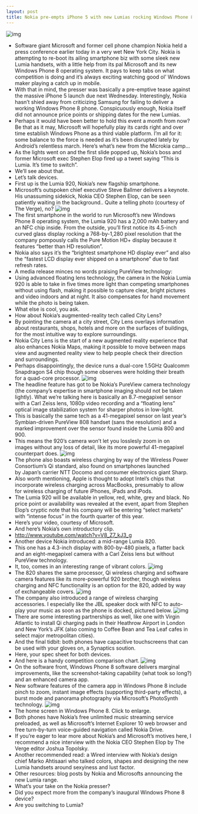 ```yaml
---
layout: post
title: Nokia pre-empts iPhone 5 with new Lumias rocking Windows Phone 8
---
```

![img](http://media.idownloadblog.com/wp-content/uploads/2012/09/Nokia-presser-20120905-Switch-to-Lumia-slide.jpg)
* Software giant Microsoft and former cell phone champion Nokia held a press conference earlier today in a very wet New York City. Nokia is attempting to re-boot its ailing smartphone biz with some sleek new Lumia handsets, with a little help from its pal Microsoft and its new Windows Phone 8 operating system. It pays to keep tabs on what competition is doing and it’s always exciting watching good ol’ Windows maker playing a catch up in mobile.
* With that in mind, the presser was basically a pre-emptive tease against the massive iPhone 5 launch due next Wednesday. Interestingly, Nokia hasn’t shied away from criticizing Samsung for failing to deliver a working Windows Phone 8 phone. Conspicuously enough, Nokia itself did not announce price points or shipping dates for the new Lumias.
* Perhaps it would have been better to hold this event a month from now? Be that as it may, Microsoft will hopefully play its cards right and over time establish Windows Phone as a third viable platform. I’m all for it: some balance to the force is needed as it’s been disrupted lately by Android’s relentless march. Here’s what’s new from the Microkia camp…
* As the lights went on and the first slide popped up, Nokia’s boss and former Microsoft exec Stephen Elop fired up a tweet saying “This is Lumia. It’s time to switch”.
* We’ll see about that.
* Let’s talk devices.
* First up is the Lumia 920, Nokia’s new flagship smartphone.
* Microsoft’s outspoken chief executive Steve Ballmer delivers a keynote. His unassuming sidekick, Nokia CEO Stephen Elop, can be seen patiently waiting in the background.. Quite a telling photo (courtesy of The Verge), no?
![img](http://media.idownloadblog.com/wp-content/uploads/2012/09/Nokia-presser-20120905-Ballmer-and-Elop-The-Verge-001.jpg)
* The first smartphone in the world to run Microsoft’s new Windows Phone 8 operating system, the Lumia 920 has a 2,000 mAh battery and an NFC chip inside. From the outside, you’ll first notice its 4.5-inch curved glass display rocking a 768-by-1,280 pixel resolution that the company pompously calls the Pure Motion HD+ display because it features “better than HD resolution”.
* Nokia also says it’s the “brightest smartphone HD display ever” and also the “fastest LCD display ever shipped on a smartphone” due to fast refresh rates.
* A media release minces no words praising PureView technology:
* Using advanced floating lens technology, the camera in the Nokia Lumia 920 is able to take in five times more light than competing smartphones without using flash, making it possible to capture clear, bright pictures and video indoors and at night. It also compensates for hand movement while the photo is being taken.
* What else is cool, you ask.
* How about Nokia’s augmented-reality tech called City Lens?
* By pointing the camera at a city street, City Lens overlays information about restaurants, shops, hotels and more on the surfaces of buildings, for the most intuitive way to explore surroundings.
* Nokia City Lens is the start of a new augmented reality experience that also enhances Nokia Maps, making it possible to move between maps view and augmented reality view to help people check their direction and surroundings.
* Perhaps disappointingly, the device runs a dual-core 1.5GHz Qualcomm Snapdragon S4 chip though some observes were holding their breath for a quad-core processor.
![img](http://media.idownloadblog.com/wp-content/uploads/2012/09/Nokia-Lumia-920-image-001.jpg)
* The headline feature has got to be Nokia’s PureView camera technology (the company’s expertise in smartphone imaging should not be taken lightly). What we’re talking here is basically an 8.7-megapixel sensor with a Carl Zeiss lens, 1080p video recording and a “floating lens” optical image stabilization system for sharper photos in low-light.
* This is basically the same tech as a 41-megapixel sensor on last year’s Symbian-driven PureView 808 handset (sans the resolution) and a marked improvement over the sensor found inside the Lumia 800 and 900.
* This means the 920’s camera won’t let you losslesly zoom in on images without any loss of detail, like its more powerful 41-megapixel counterpart does.
![img](http://media.idownloadblog.com/wp-content/uploads/2012/09/Nokia-Lumia-920-image-002-e1346860862492.jpg)
* The phone also boasts wireless charging by way of the Wireless Power Consortium’s Qi standard, also found on smartphones launched by Japan’s carrier NTT Docomo and consumer electronics giant Sharp.
* Also worth mentioning, Apple is thought to adopt Intel’s chips that incorporate wireless charging across MacBooks, presumably to allow for wireless charging of future iPhones, iPads and iPods.
* The Lumia 920 will be available in yellow, red, white, grey and black. No price point or availability was revealed at the event, apart from Stephen Elop’s cryptic note that his company will be entering “select markets” with “intense focus” in the fourth quarter of this year.
* Here’s your video, courtesy of Microsoft.
* And here’s Nokia’s own introductory clip.
* http://www.youtube.com/watch?v=V8_Z7_kJ3_g
* Another device Nokia introduced: a mid-range Lumia 820.
* This one has a 4.3-inch display with 800-by-480 pixels, a flatter back and an eight-megapixel camera with a Carl Zeiss lens but without PureView technology.
* It, too, comes in an interesting range of vibrant colors.
![img](http://media.idownloadblog.com/wp-content/uploads/2012/09/Nokia-Lumia-820-colors.jpg)
* The 820 shares the same processor, Qi wireless charging and software camera features like its more-powerful 920 brother, though wireless charging and NFC functionality is an option for the 820, added by way of exchangeable covers.
![img](http://media.idownloadblog.com/wp-content/uploads/2012/09/Nokia-Lumia-820-front-and-back.jpg)
* The company also introduced a range of wireless charging accessories. I especially like the JBL speaker dock with NFC to auto-play your music as soon as the phone is docked, pictured below.
![img](http://media.idownloadblog.com/wp-content/uploads/2012/09/Nokia-JBL-speaker-dock.jpg)
* There are some interesting partnerships as well, like one with Virgin Atlantic to install Qi charging pads in their Heathrow Airport in London and New York’s JFK (also coming to Coffee Bean and Tea Leaf cafes in select major metropolitan cities).
* And the final tidbit: both phones have capacitive touchscreens that can be used with your gloves on, a Synaptics soution.
* Here, your spec sheet for both devices.
* And here is a handy competition comparison chart.
![img](http://media.idownloadblog.com/wp-content/uploads/2012/09/Nokia-Lumia-920-and-820-specs.png)
* On the software front, Windows Phone 8 software delivers marginal improvements, like the screenshot-taking capability (what took so long?) and an enhanced camera app.
* New software features of the camera app in Windows Phone 8 include pinch to zoom, instant image effects (supporting third-party effects), a burst mode and panorama photography via Microsoft’s PhotoSynth technology.
![img](http://media.idownloadblog.com/wp-content/uploads/2012/09/Windows-Phone-8-home-screen.jpg)
* The home screen in Windows Phone 8. Click to enlarge.
* Both phones have Nokia’s free unlimited music streaming service preloaded, as well as Microsoft’s Internet Explorer 10 web browser and free turn-by-turn voice-guided navigation called Nokia Drive.
* If you’re eager to lear more about Nokia’s and Microsoft’s motives here, I recommend a nice interview with the Nokia CEO Stephen Elop by The Verge editor Joshua Topolsky.
* Another recommended read: a Wired interview with Nokia’s design chief Marko Ahtisaari who talked colors, shapes and designing the new Lumia handsets around sexyiness and lust factor.
* Other resources: blog posts by Nokia and Microsofts announcing the new Lumia range.
* What’s your take on the Nokia presser?
* Did you expect more from the company’s inaugural Windows Phone 8 device?
* Are you switching to Lumia?

